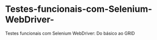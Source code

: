 # Testes-funcionais-com-Selenium-WebDriver-
Testes funcionais com Selenium WebDriver: Do básico ao GRID

